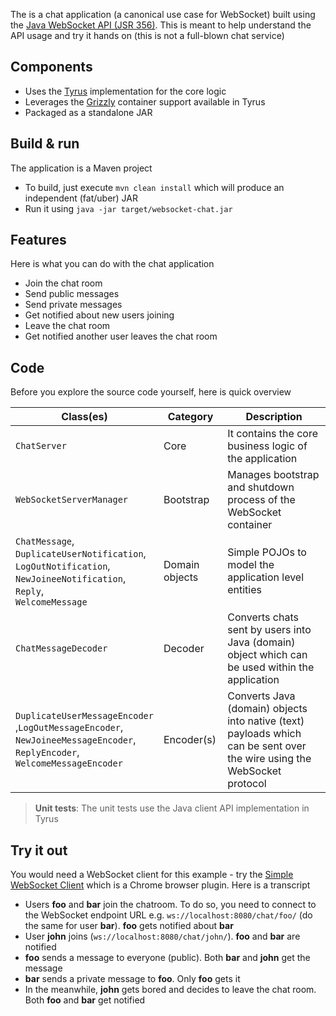 The is a chat application (a canonical use case for WebSocket) built using the [Java WebSocket API (JSR 356)](jcp.org/en/jsr/detail?id=356). This is meant to help understand the API usage and try it hands on (this is not a full-blown chat service)

## Components

- Uses the [Tyrus](https://tyrus.java.net) implementation for the core logic
- Leverages the [Grizzly](https://grizzly.java.net/) container support available in Tyrus
- Packaged as a standalone JAR 

## Build & run

The application is a Maven project

- To build, just execute `mvn clean install` which will produce an independent (fat/uber) JAR
- Run it using `java -jar target/websocket-chat.jar`

## Features

Here is what you can do with the chat application

- Join the chat room
- Send public messages
- Send private messages
- Get notified about new users joining
- Leave the chat room
- Get notified another user leaves the chat room

## Code

Before you explore the source code yourself, here is quick overview

|Class(es)|Category|Description|
|---------|--------|-----------|		
|`ChatServer`|Core|It contains the core business logic of the application|
|`WebSocketServerManager`|Bootstrap|Manages bootstrap and shutdown process of the WebSocket container|
|`ChatMessage`,<br>`DuplicateUserNotification`,<br>`LogOutNotification`,<br>`NewJoineeNotification`,<br>`Reply`,<br>`WelcomeMessage`|Domain objects|Simple POJOs to model the application level entities|
|`ChatMessageDecoder`|Decoder|Converts chats sent by users into Java (domain) object which can be used within the application|
|`DuplicateUserMessageEncoder`<br>,`LogOutMessageEncoder`,<br>`NewJoineeMessageEncoder`,<br>`ReplyEncoder`,<br>`WelcomeMessageEncoder`|Encoder(s)|Converts Java (domain) objects into native (text) payloads which can be sent over the wire using the WebSocket protocol|


> **Unit tests**: The unit tests use the Java client API implementation in Tyrus

## Try it out

You would need a WebSocket client for this example - try the [Simple WebSocket Client](https://chrome.google.com/webstore/detail/simple-websocket-client/pfdhoblngboilpfeibdedpjgfnlcodoo?hl=en) which is a Chrome browser plugin. Here is a transcript

- Users **foo** and **bar** join the chatroom. To do so, you need to connect to the WebSocket endpoint URL e.g. `ws://localhost:8080/chat/foo/` (do the same for user **bar**). **foo** gets notified about **bar**
- User **john** joins (`ws://localhost:8080/chat/john/`). **foo** and **bar** are notified
- **foo** sends a message to everyone (public). Both **bar** and **john** get the message
- **bar** sends a private message to **foo**. Only **foo** gets it
- In the meanwhile, **john** gets bored and decides to leave the chat room. Both **foo** and **bar** get notified
